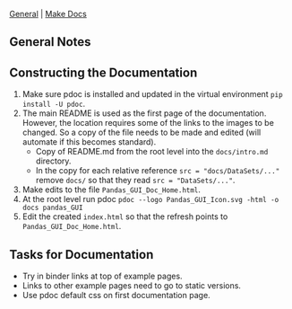 [General](#general-notes) | [Make Docs](#constructing-the-documentation)
## General Notes

## Constructing the Documentation

1. Make sure pdoc is installed and updated in the virtual environment `pip 
   install -U pdoc`.
2. The main README is used as the first page of the documentation. However, 
   the location requires some of the links to the images to be changed. So 
   a copy of the file needs to be made and edited (will automate if this 
   becomes standard).
    * Copy of README.md from the root level into the `docs/intro.md` directory.
    * In the copy for each relative reference `src = "docs/DataSets/..."` 
      remove `docs/` so that they read `src = "DataSets/..."`.
3. Make edits to the file `Pandas_GUI_Doc_Home.html`.
4. At the root level run pdoc `pdoc --logo Pandas_GUI_Icon.svg -html -o 
   docs pandas_GUI`
5. Edit the created `index.html` so that the refresh points to 
   `Pandas_GUI_Doc_Home.html`.

## Tasks for Documentation
* Try in binder links at top of example pages.
* Links to other example pages need to go to static versions.
* Use pdoc default css on first documentation page.